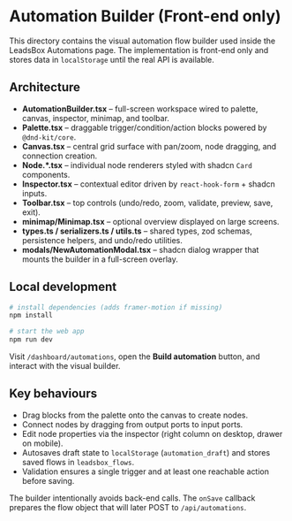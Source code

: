 # Automation Builder (Front-end only)

This directory contains the visual automation flow builder used inside the LeadsBox Automations page. The implementation is front-end only and stores data in `localStorage` until the real API is available.

## Architecture

- **AutomationBuilder.tsx** – full-screen workspace wired to palette, canvas, inspector, minimap, and toolbar.
- **Palette.tsx** – draggable trigger/condition/action blocks powered by `@dnd-kit/core`.
- **Canvas.tsx** – central grid surface with pan/zoom, node dragging, and connection creation.
- **Node.*.tsx** – individual node renderers styled with shadcn `Card` components.
- **Inspector.tsx** – contextual editor driven by `react-hook-form` + shadcn inputs.
- **Toolbar.tsx** – top controls (undo/redo, zoom, validate, preview, save, exit).
- **minimap/Minimap.tsx** – optional overview displayed on large screens.
- **types.ts / serializers.ts / utils.ts** – shared types, zod schemas, persistence helpers, and undo/redo utilities.
- **modals/NewAutomationModal.tsx** – shadcn dialog wrapper that mounts the builder in a full-screen overlay.

## Local development

```bash
# install dependencies (adds framer-motion if missing)
npm install

# start the web app
npm run dev
```

Visit `/dashboard/automations`, open the **Build automation** button, and interact with the visual builder.

## Key behaviours

- Drag blocks from the palette onto the canvas to create nodes.
- Connect nodes by dragging from output ports to input ports.
- Edit node properties via the inspector (right column on desktop, drawer on mobile).
- Autosaves draft state to `localStorage` (`automation_draft`) and stores saved flows in `leadsbox_flows`.
- Validation ensures a single trigger and at least one reachable action before saving.

The builder intentionally avoids back-end calls. The `onSave` callback prepares the flow object that will later POST to `/api/automations`.
